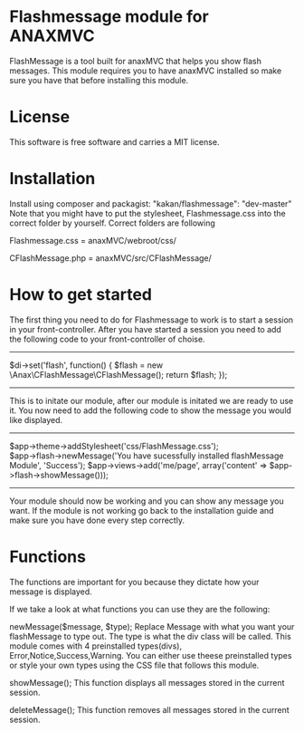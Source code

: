 Flashmessage module for ANAXMVC
=====
FlashMessage is a tool built for anaxMVC that helps you show flash messages. This module requires you to have anaxMVC installed
so make sure you have that before installing this module.

License
=====
This software is free software and carries a MIT license.

Installation
=====
Install using composer and packagist: "kakan/flashmessage": "dev-master"
Note that you might have to put the stylesheet, Flashmessage.css into the correct folder by yourself.
Correct folders are following



Flashmessage.css = anaxMVC/webroot/css/



CFlashMessage.php = anaxMVC/src/CFlashMessage/


How to get started
=====
The first thing you need to do for Flashmessage to work is to start a session in your front-controller.
After you have started a session you need to add the following code to your front-controller of choise.

---

$di->set('flash', function() { 
    $flash = new \Anax\CFlashMessage\CFlashMessage(); 
    return $flash; 
}); 

---

This is to initate our module, after our module is initated we are ready to use it. 
You now need to add the following code to show the message you would like displayed.

---

$app->theme->addStylesheet('css/FlashMessage.css');  
$app->flash->newMessage('You have sucessfully installed flashMessage Module', 'Success');
$app->views->add('me/page', array('content' => $app->flash->showMessage()));

---

Your module should now be working and you can show any message you want.
If the module is not working go back to the installation guide and make sure you have done every step correctly.

Functions
====
The functions are important for you because they dictate how your message is displayed.

If we take a look at what functions you can use they are the following:

newMessage($message, $type); 
Replace Message with what you want your flashMessage to type out.
The type is what the div class will be called.
This module comes with 4 preinstalled types(divs), Error,Notice,Success,Warning. You can either use theese preinstalled types
or style your own types using the CSS file that follows this module.

showMessage(); 
This function displays all messages stored in the current session.

deleteMessage();
This function removes all messages stored in the current session.
